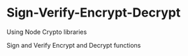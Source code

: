# Sign-Verify-Encrypt-Decrypt
Using Node Crypto libraries

Sign and Verify
Encrypt and Decrypt functions
